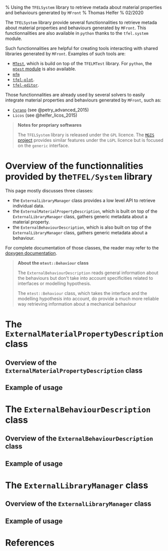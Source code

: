 % Using the `TFELSystem` library to retrieve metada about material properties and behaviours generated by `MFront`
% Thomas Helfer
% 02/2020

The `TFELSystem` library provide several functionnalities to retrieve
metada about material properties and behaviours generated by `MFront`.
This functionnalities are also available in `python` thanks to the
`tfel.system` module.

Such functionnalities are helpful for creating tools interacting with
shared libraries generated by `MFront`. Examples of such tools are:

- [`MTest`](mtest.html), which is build on top of the `TFELMTest`
  library. For `python`, the [`mtest` module](mtest-python.html) is also
  available.
- [`mfm`](mfm.html)
- [`tfel-plot`](https://github.com/thelfer/tfel-plot).
- [`tfel-editor`](https://github.com/thelfer/tfel-editor).

Those functionnalities are already used by several solvers to easily
integrate material properties and behaviours generated by `MFront`, such
as:

- [`Cyrano`](cyrano.html) (see @petry_advanced_2015)
- `Licos` (see @helfer_licos_2015)

> **Notes for propriary softwares**
>
> The `TFELSystem` library is released under the `GPL` licence.
> The [`MGIS` project](https://github.com/thelfer/MFontGenericInterfaceSupport)
> provides similar features under the `LGPL` licence but is focused on 
> the `generic` interface.

# Overview of the  functionnalities provided by the`TFEL/System` library

This page mostly discusses three classes:

- the `ExternalLibraryManager` class provides a low level API to
  retrieve individual data.
- the `ExternalMaterialPropertyDescription`, which is built on top of
  the `ExternalLibraryManager` class, gathers generic metadata about a
  material property.
- the `ExternalBehaviourDescription`, which is also built on top of
  the `ExternalLibraryManager` class, gathers generic metadata about a
  behaviour.

For complete documentation of those classes, the reader may refer to the
[doxygen documentation](http://tfel.sourceforge.net/doxygen/index.html).

> **About the `mtest::Behaviour` class**
>
> The `ExternalBehaviourDescription` reads general information about the
> behaviours but don't take into account specificities related to interfaces 
> or modelling hypothesis.
>
> The `mtest::Behaviour` class, which takes the interface and the
> modelling hypothesis into account, do provide a much more reliable way
> retrieving information about a mechanical behaviour

# The `ExternalMaterialPropertyDescription` class

## Overview of the `ExternalMaterialPropertyDescription` class

## Example of usage

# The `ExternalBehaviourDescription` class

## Overview of the `ExternalBehaviourDescription` class

## Example of usage

# The `ExternalLibraryManager` class

## Overview of the `ExternalLibraryManager` class

## Example of usage

# References
